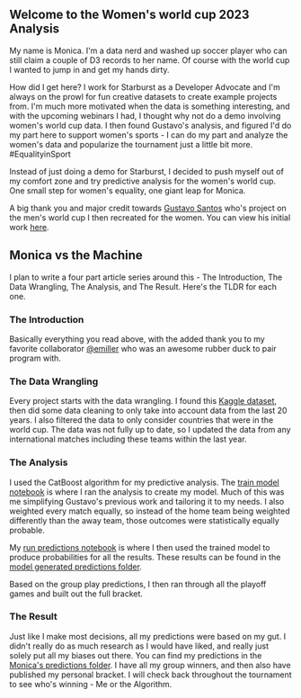 ## Welcome to the Women's world cup 2023 Analysis

My name is Monica. I'm a data nerd and washed up soccer player who can still
claim a couple of D3 records to her name. Of course with the world cup I wanted
to jump in and get my hands dirty.

How did I get here? I work for Starburst as a Developer Advocate and I'm always
on the prowl for fun creative datasets to create example projects from. I'm
much more motivated when the data is something interesting, and with the
upcoming webinars I had, I thought why not do a demo involving women's world cup data.
I then found Gustavo's analysis, and figured I'd do my part
here to support women's sports - I can do my part and analyze the women's data
and popularize the tournament just a little bit more. #EqualityinSport

Instead of just doing a demo for Starburst, I decided to push myself out of my comfort
zone and try predictive analysis for the women's world cup. One small
step for women's equality, one giant leap for Monica.

A big thank you and major credit towards [Gustavo
Santos](https://gustavorsantos.medium.com/predicting-results-and-goals-with-machine-learning-599e99d6e3e0)
who's project on the men's world cup I then recreated for the women. You can
view
his initial work [here](https://github.com/gurezende/World_Cup_2022/blob/main/Results/FIFA_WorldCup2022.png).



## Monica vs the Machine

I plan to write a four part article series around this - The Introduction, The
Data Wrangling, The Analysis, and The Result. Here's the TLDR for each one.


### The Introduction

Basically everything you read above, with the added thank you to my favorite
collaborator [@emiller](https://github.com/Emiller88) who was an awesome rubber duck to pair program with.

### The Data Wrangling

Every project starts with the data wrangling. I found this [Kaggle
dataset](https://www.kaggle.com/datasets/martj42/womens-international-football-results?select=results.csv),
then did some data cleaning to only take into account data from the last 20
years. I also filtered the data to only consider countries that were in the
world cup. The data was not fully up to date, so I updated the data from any
international matches including these teams within the last year.

### The Analysis

I used the CatBoost algorithm for my predictive analysis. The [train model
notebook](https://github.com/monimiller/womens_wc_23/blob/main/notebooks/train_model.ipynb)
is where I ran the analysis to create my model.  Much of this was me simplifying
Gustavo's previous work and tailoring it to my needs. I also weighted every
match equally, so instead of the home team being weighted differently than the
away team, those outcomes were statistically equally probable.

My [run predictions
notebook](https://github.com/monimiller/womens_wc_23/blob/main/notebooks/run_predictions.ipynb)
is where I then used the trained model to produce probabilities for all the
results. These results can be found in the [model generated predictions
folder](https://github.com/monimiller/womens_wc_23/tree/main/model%20generated%20predictions).

Based on the group play predictions, I then ran through all the playoff games
and built out the full bracket. 

### The Result

Just like I make most decisions, all my predictions were based on my gut. I
didn't really do as much research as I would have liked, and really just solely
put all my biases out there. You can find my predictions in the [Monica's
predictions
folder](https://github.com/monimiller/womens_wc_23/tree/main/Monica's%20predictions).
I have all my group winners, and then also have published my personal bracket. I
will check back throughout the tournament to see who's winning - Me or the
Algorithm.
